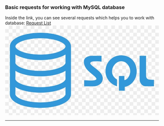 ### Basic requests for working with MySQL database
Inside the link, you can see several requests which helps you to work with database:
[Request List](https://github.com/bakNa2t/database/blob/main/requests.md)
[![Request List](./sql.jpg)](https://github.com/bakNa2t/database/blob/main/requests.md)
___